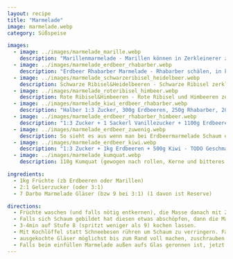 ```yaml
---
layout: recipe
title: "Marmelade"
image: marmelade.webp
category: Süßspeise

images:
  - image: ../images/marmelade_marille.webp
    description: "Marillenmarmelade - Marillen können in Zerkleinerer zerkleinert werden ohne dass sich Schaum bildet (links 3:1, rechts 2:1)"
  - image: ../images/marmelade_erdbeer_rhabarber.webp
    description: "Erdbeer Rhabarber Marmelade - Rhabarber schälen, in kleine Stücke schneiden und mit Erdbeeren im Topf mit Pürierstab zerkleinern. +1 Sackerl Vanillezucker und 1:2 Zucker nehmen. Nächstes Mal ohne Vanillezucker und mit 1:3 testen weil sehr süß"
  - image: ../images/marmelade_schwarzeribisel_heidelbeer.webp
    description: Schwarze Ribisel&Heidelbeeren - Schwarze Ribisel zerkleinern und Masse aufkochen (damit flüssiger; sonst bleibt alles im Sieb), dann absieben. Heidelbeeren zerkleinern und direkt dazu
  - image: ../images/marmelade_roteribisel_himbeer.webp
    description: Rote Ribisel&Himbeeren - Rote Ribisel und Himbeeren zerkleinern und Masse aufkochen (damit flüssiger; sonst bleibt alles im Sieb), dann absieben. (Ergebnis war sehr Gelee-artig, besser mit Heidelbeeren weil die flüssiger sind)
  - image: ../images/marmelade_kiwi_erdbeer_rhabarber.webp
    description: "Halber 1:3 Zucker, 300g Erdbeeren, 250g Rhabarber, 200g Kiwi - schwer zuzubereiten weil sehr dickflüssig, relativ sauer und Farbe nicht so schön aber geschmacklich säuerlich gut und interessant. Daraus gelernt: Großteil muss Erdbeer sein, dann Kiwi ODER Rhabarber dazu"
  - image: ../images/marmelade_erdbeer_rhabarber_himbeer.webp
    description: "1:3 Zucker + 1 Sackerl Vanillezucker + 1100g Erdbeeren + 200g Himbeeren (tiefgekühlt) + 200g Rhabarber (vorgeschnitten aus TK). Zuerst Himbeeren auftauen und gut zerkleinern damit keine Kerne spürbar sind, danach Rhabarba dazu und zerkleinern, dann Erdbeeren und zerkleinern, dann aufkochen. Schmeckt super und fast noch besser als Erdbeer+Rhabarber"
  - image: ../images/marmelade_erdbeer_zuwenig.webp
    description: So sieht es aus wenn man bei Erdbeermarmelade Schaum einfüllt und die Gläser nicht randvoll macht. Beides verringert die Haltbarkeit!
  - image: ../images/marmelade_erdbeer_kiwi.webp
    description: "1:3 Zucker + 1kg Erdbeeren + 500g Kiwi - TODO Geschmack aber vmtl gut"
  - image: ../images/marmelade_kumquat.webp
    description: 110g Kumquat (gewogen nach rollen, Kerne und bitteres bWeißes entfernen, in Stücke geschnitten), 58g Zucker + 8g Vanillezucker, 90g Wasser. 5min Stufe 8 Kochen wird sehr Geleeartig (Achtung karamellisiert schnell), am Schluss pürieren, schmeckt sehr orangig durch Schale

ingredients:
  - 1kg Früchte (zb Erdbeeren oder Marillen)
  - 2:1 Gelierzucker (oder 3:1)
  - 7 Darbo Marmelade Gläser (bzw 9 bei 3:1) (1 davon ist Reserve)

directions:
  - Früchte waschen (und falls nötig entkernen), die Masse danach mit Zerkleinerer zerkleinern (macht Masse sehr fein, locker und einfach zum Einfüllen). Bei Erdbeeren wird es aber sehr schäumig, daher besser zerstampfen und dann kurz mit Pürierstab pürieren um Schaum zu vermeiden.
  - Falls sich Schaum gebildet hat diesen etwas abschöpfen, dann die Masse im größten Topf aufkochen und Gelierzucker dazugeben
  - 3-4min auf Stufe 8 (spritzt weniger als 9) kochen lassen.
  - Mit Kochlöffel statt Schneebesen rühren um Schaum zu verringern. Falls sich Schaum bildet, am Ende mit Löffel schnell abschöpfen bevor man die Gläser befüllt. Die Schaummasse passt perfekt für Roulade oder zu Germknödel.
  - ausgekochte Gläser möglichst bis zum Rand voll machen, zuschrauben und auf den Kopf stellen
  - Falls beim einfüllen Marmelade außen aufs Glas geronnen ist, jetzt mit Küchenrolle abwischen (geht noch leichter solange die Marmelade flüssig ist)
---
```

